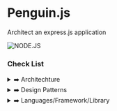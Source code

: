 # Penguin.js

Architect an express.js application

![NODE.JS](https://d540vms5r2s2d.cloudfront.net/mad/uploads/mad_blog_5c20e26b2f98d1545658987.png)

### Check List

<details>
  <summary>
  ➡️ Architechture
  </summary>

- [ ] Modular way
- [ ] Monolithic - Layered Architechture (3 Tier, actually 2 tier implemented here)

</details>

<details>
  <summary>
  ➡️ Design Patterns
    </summary>

- [ ] MVC - Model View Controller
- [ ] Singleton Pattern- global sharable instance suppose one database in whole application
- [ ] Facade Pattern - multiple database connection with same functionality
- [x] Service Repository Pattern
</details>
<details>
<summary>
 ➡️ Languages/Framework/Library
</summary>

- Languiage: ↪️ Node.js as JS server side runtime
- Framework: ↪️ Express.js as web framework
- Database: ↪️ MongoDB as NoSQL Database

</details>
